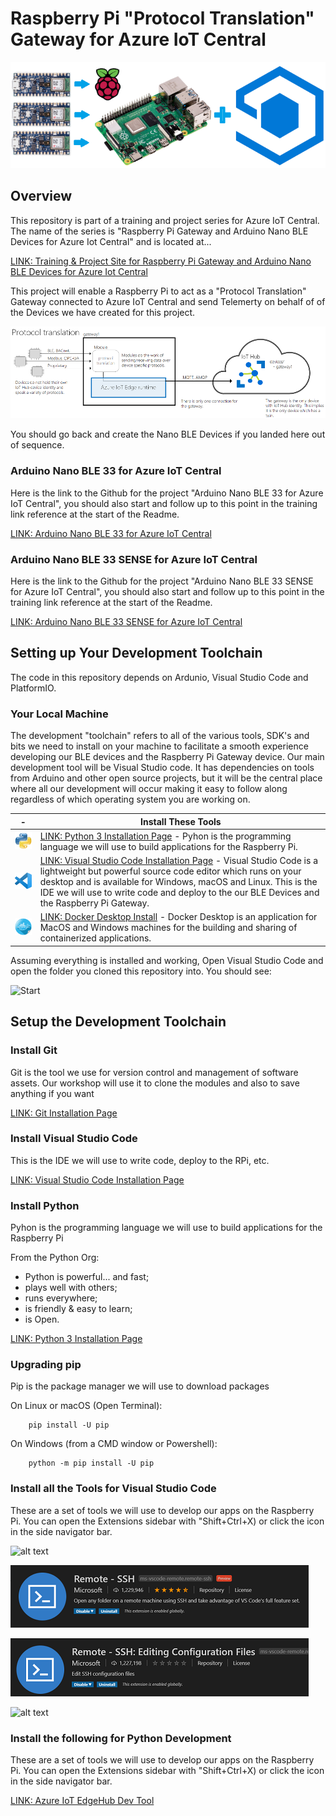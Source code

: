 # Raspberry Pi "Protocol Translation" Gateway for Azure IoT Central

![alt text](./Assets/raspberry-pi-4-hero-shot.png "Project Hero Shot") 

## Overview
This repository is part of a training and project series for Azure IoT Central. The name of the series is "Raspberry Pi Gateway and Arduino Nano BLE Devices for Azure Iot Central" and is located at...

[LINK: Training & Project Site for Raspberry Pi Gateway and Arduino Nano BLE Devices for Azure Iot Central](http://www.hackinmakin.com/Raspberry%20Pi%20Gateway%20and%20BLE/index.html)

This project will enable a Raspberry Pi to act as a "Protocol Translation" Gateway connected to Azure IoT Central and send Telemerty on behalf of of the Devices we have created for this project. 

![Protocol Translation Gateway](./Assets/gateway-protocol-lrg.png)

You should go back and create the Nano BLE Devices if you landed here out of sequence.

### Arduino Nano BLE 33 for Azure IoT Central
Here is the link to the Github for the project "Arduino Nano BLE 33 for Azure IoT Central", you should also start and follow up to this point in the training link reference at the start of the Readme.

[LINK: Arduino Nano BLE 33 for Azure IoT Central](https://github.com/Larouex/IoTCNanoBLE33)

### Arduino Nano BLE 33 SENSE for Azure IoT Central
Here is the link to the Github for the project "Arduino Nano BLE 33 SENSE for Azure IoT Central", you should also start and follow up to this point in the training link reference at the start of the Readme.

[LINK: Arduino Nano BLE 33 SENSE for Azure IoT Central](https://github.com/Larouex/IoTCNanoBLESense33)

## Setting up Your Development Toolchain
The code in this repository depends on Ardunio, Visual Studio Code and PlatformIO.

### Your Local Machine
The development "toolchain" refers to all of the various tools, SDK's and bits we need to install on your machine to facilitate a smooth experience developing our BLE devices and the Raspberry Pi Gateway device. Our main development tool will be Visual Studio code. It has dependencies on tools from Arduino and other open source projects, but it will be the central place where all our development will occur making it easy to follow along  regardless of which operating system you are working on.

| - | Install These Tools |
|---|---|
| ![Python](./Assets/python-icon-100.png) | [LINK: Python 3 Installation Page](https://www.python.org/downloads/) - Pyhon is the programming language we will use to build applications for the Raspberry Pi. |
| ![Visual Studio Code](./Assets/vs-code-icon-100.png) | [LINK: Visual Studio Code Installation Page](https://code.visualstudio.com/download) - Visual Studio Code is a lightweight but powerful source code editor which runs on your desktop and is available for Windows, macOS and Linux. This is the IDE we will use to write code and deploy to the our BLE Devices and the Raspberry Pi Gateway.  |
| ![Docker](./Assets/docker-icon-100.png) | [LINK: Docker Desktop Install](https://www.docker.com/products/docker-desktop) - Docker Desktop is an application for MacOS and Windows machines for the building and sharing of containerized applications. |

Assuming everything is installed and working, Open Visual Studio Code and open the folder you cloned this repository into. You should see:

![Start](./Assets/vscode-startup-with-platformio.png)


## Setup the Development Toolchain

### Install Git
Git is the tool we use for version control and management of software assets. Our workshop will use it to clone the modules and also to save anything if you want

[LINK: Git Installation Page](https://git-scm.com/book/en/v2/Getting-Started-Installing-Git)

### Install Visual Studio Code
This is the IDE we will use to write code, deploy to the RPi, etc. 

[LINK: Visual Studio Code Installation Page](https://code.visualstudio.com/download)

### Install Python
Pyhon is the programming language we will use to build applications for the Raspberry Pi

From the Python Org: 
* Python is powerful... and fast;
* plays well with others; 
* runs everywhere; 
* is friendly & easy to learn; 
* is Open.

[LINK: Python 3 Installation Page](https://www.python.org/downloads/)

### Upgrading pip
Pip is the package manager we will use to download packages

On Linux or macOS (Open Terminal):
```
    pip install -U pip
```
On Windows (from a CMD window or Powershell):
```
    python -m pip install -U pip
```

### Install all the Tools for Visual Studio Code
These are a set of tools we will use to develop our apps on the Raspberry Pi. You can open the Extensions sidebar with "Shift+Ctrl+X) or click the icon in the side navigator bar.

![alt text](./Assets/vs-code-python-sml.png.png "VS Code Python")

![alt text](./Assets/vs-code-remote-ssh-sml.png "VS Code Remote SSH")

![alt text](./Assets/vs-code-remote-edit-sml.png "VS Code Remote SSH Edit")

![alt text](./Assets/vs-code-dcoker-sml.png "VS Code Dcoker")

### Install the following for Python Development
These are a set of tools we will use to develop our apps on the Raspberry Pi. You can open the Extensions sidebar with "Shift+Ctrl+X) or click the icon in the side navigator bar.

[LINK: Azure IoT EdgeHub Dev Tool](https://pypi.org/project/iotedgehubdev/)
